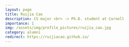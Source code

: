 ```yaml
---
layout: page
title: Ruijia Cao
description: CS major <br> -> Ph.D. student at Cornell
importance: 1
img: /assets/img/profile_pictures/ruijia_cao.jpg
category: alumni
redirect: https://ruijiacao.github.io/
---
```

